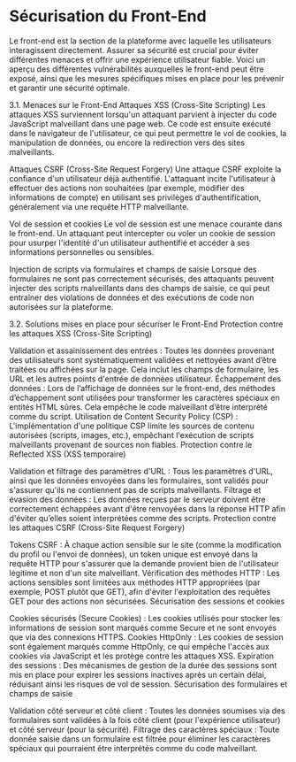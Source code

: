 # Sécurisation du Front-End

Le front-end est la section de la plateforme avec laquelle les utilisateurs interagissent directement. Assurer sa sécurité est crucial pour éviter différentes menaces et offrir une expérience utilisateur fiable. Voici un aperçu des différentes vulnérabilités auxquelles le front-end peut être exposé, ainsi que les mesures spécifiques mises en place pour les prévenir et garantir une sécurité optimale.

3.1. Menaces sur le Front-End
Attaques XSS (Cross-Site Scripting)
Les attaques XSS surviennent lorsqu'un attaquant parvient à injecter du code JavaScript malveillant dans une page web. Ce code est ensuite exécuté dans le navigateur de l'utilisateur, ce qui peut permettre le vol de cookies, la manipulation de données, ou encore la redirection vers des sites malveillants.

Attaques CSRF (Cross-Site Request Forgery)
Une attaque CSRF exploite la confiance d'un utilisateur déjà authentifié. L'attaquant incite l'utilisateur à effectuer des actions non souhaitées (par exemple, modifier des informations de compte) en utilisant ses privilèges d'authentification, généralement via une requête HTTP malveillante.

Vol de session et cookies
Le vol de session est une menace courante dans le front-end. Un attaquant peut intercepter ou voler un cookie de session pour usurper l'identité d'un utilisateur authentifié et accéder à ses informations personnelles ou sensibles.

Injection de scripts via formulaires et champs de saisie
Lorsque des formulaires ne sont pas correctement sécurisés, des attaquants peuvent injecter des scripts malveillants dans des champs de saisie, ce qui peut entraîner des violations de données et des exécutions de code non autorisées sur la plateforme.


3.2. Solutions mises en place pour sécuriser le Front-End
Protection contre les attaques XSS (Cross-Site Scripting)

Validation et assainissement des entrées : Toutes les données provenant des utilisateurs sont systématiquement validées et nettoyées avant d’être traitées ou affichées sur la page. Cela inclut les champs de formulaire, les URL et les autres points d'entrée de données utilisateur.
Échappement des données : Lors de l’affichage de données sur le front-end, des méthodes d’échappement sont utilisées pour transformer les caractères spéciaux en entités HTML sûres. Cela empêche le code malveillant d’être interprété comme du script.
Utilisation de Content Security Policy (CSP) : L'implémentation d'une politique CSP limite les sources de contenu autorisées (scripts, images, etc.), empêchant l'exécution de scripts malveillants provenant de sources non fiables.
Protection contre le Reflected XSS (XSS temporaire)

Validation et filtrage des paramètres d'URL : Tous les paramètres d'URL, ainsi que les données envoyées dans les formulaires, sont validés pour s'assurer qu'ils ne contiennent pas de scripts malveillants.
Filtrage et évasion des données : Les données reçues par le serveur doivent être correctement échappées avant d'être renvoyées dans la réponse HTTP afin d'éviter qu’elles soient interprétées comme des scripts.
Protection contre les attaques CSRF (Cross-Site Request Forgery)

Tokens CSRF : À chaque action sensible sur le site (comme la modification du profil ou l'envoi de données), un token unique est envoyé dans la requête HTTP pour s'assurer que la demande provient bien de l'utilisateur légitime et non d'un site malveillant.
Vérification des méthodes HTTP : Les actions sensibles sont limitées aux méthodes HTTP appropriées (par exemple, POST plutôt que GET), afin d'éviter l'exploitation des requêtes GET pour des actions non sécurisées.
Sécurisation des sessions et cookies

Cookies sécurisés (Secure Cookies) : Les cookies utilisés pour stocker les informations de session sont marqués comme Secure et ne sont envoyés que via des connexions HTTPS.
Cookies HttpOnly : Les cookies de session sont également marqués comme HttpOnly, ce qui empêche l'accès aux cookies via JavaScript et les protège contre les attaques XSS.
Expiration des sessions : Des mécanismes de gestion de la durée des sessions sont mis en place pour expirer les sessions inactives après un certain délai, réduisant ainsi les risques de vol de session.
Sécurisation des formulaires et champs de saisie

Validation côté serveur et côté client : Toutes les données soumises via des formulaires sont validées à la fois côté client (pour l'expérience utilisateur) et côté serveur (pour la sécurité).
Filtrage des caractères spéciaux : Toute donnée saisie dans un formulaire est filtrée pour éliminer les caractères spéciaux qui pourraient être interprétés comme du code malveillant.

